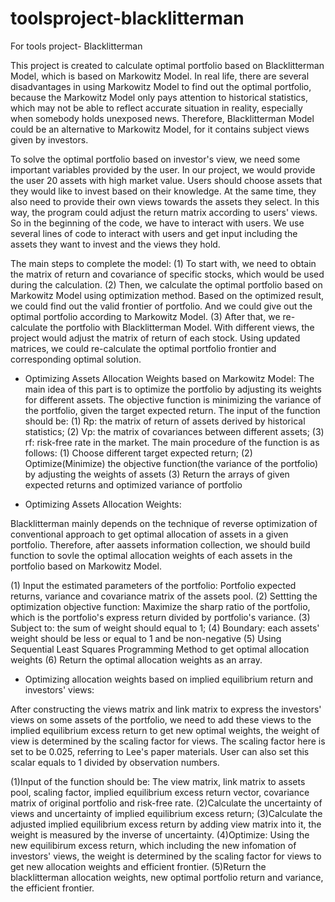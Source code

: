 # toolsproject-blacklitterman
For tools project- Blacklitterman

This project is created to calculate optimal portfolio based on Blacklitterman Model, which is based on Markowitz Model. In real life, there are several disadvantages in using Markowitz Model to find out the optimal portfolio, because the Markowitz Model only pays attention to historical statistics, which may not be able to reflect accurate situation in reality, especially when somebody holds unexposed news. Therefore, Blacklitterman Model could be an alternative to Markowitz Model, for it contains subject views given by investors. 

To solve the optimal portfolio based on investor's view, we need some important variables provided by the user. In our project, we would provide the user 20 assets with high market value. Users should choose assets that they would like to invest based on their knowledge. At the same time, they also need to provide their own views towards the assets they select. In this way, the program could adjust the return matrix according to users' views. So in the beginning of the code, we have to interact with users. 
We use several lines of code to interact with users and get input including the assets they want to invest and the views they hold. 


The main steps to complete the model: 
(1) To start with, we need to obtain the matrix of return and covariance of specific stocks, which would be used during the calculation. 
(2) Then, we calculate the optimal portfolio based on Markowitz Model using optimization method. Based on the optimized result, we could find out the valid frontier of portfolio. And we could give out the optimal portfolio according to Markowitz Model. 
(3) After that, we re-calculate the portfolio with Blacklitterman Model. With different views, the project would adjust the matrix of return of each stock. Using updated matrices, we could re-calculate the optimal portfolio frontier and corresponding optimal solution. 


* Optimizing Assets Allocation Weights based on Markowitz Model:
The main idea of this part is to optimize the portfolio by adjusting its weights for different assets. The objective function is minimizing the variance of the portfolio, given the target expected return. 
The input of the function should be: 
(1) Rp: the matrix of return of assets derived by historical statistics;
(2) Vp: the matrix of covariances between different assets;
(3) rf: risk-free rate in the market. 
The main procedure of the function is as follows:
(1) Choose different target expected return; 
(2) Optimize(Minimize) the objective function(the variance of the portfolio) by adjusting the weights of assets
(3) Return the arrays of given expected returns and optimized variance of portfolio



* Optimizing Assets Allocation Weights:

Blacklitterman mainly depends on the technique of reverse optimization of conventional approach to get optimal allocation of assets in a given portfolio. Therefore, after aassets information collection, we should build function to sovle the optimal allocation weights of each assets in the portfolio based on Markowitz Model.

(1) Input the estimated parameters of the portfolio:
    Portfolio expected returns, variance and covariance matrix of the assets pool.
(2) Settting the optimization objective function:
    Maximize the sharp ratio of the portfolio, which is the portfolio's express return divided by portfolio's variance.
(3) Subject to: the sum of weight should equal to 1; 
(4) Boundary: each assets' weight should be less or equal to 1 and be non-negative
(5) Using Sequential Least Squares Programming Method to get optimal allocation weights 
(6) Return the optimal allocation weights as an array.




* Optimizing allocation weights based on implied equilibrium return and investors' views:

After constructing the views matrix and link matrix to express the investors' views on some assets of the portfolio, we need to add these views to the implied equilibrium excess return to get new optimal weights, the weight of view is determined by the scaling factor for views. The scaling factor here is set to be 0.025, referring to Lee's paper materials. User can also set this scalar equals to 1 divided by observation numbers.

(1)Input of the function should be:
   The view matrix, link matrix to assets pool, scaling factor, implied equilibrium excess return vector, covariance matrix of original portfolio and risk-free rate.
(2)Calculate the uncertainty of views and uncertainty of implied equilibrium excess return;
(3)Calculate the adjusted implied equilibrium excess return by adding view matrix into it, the weight is measured by the inverse of uncertainty.
(4)Optimize: Using the new equilibirum excess return, which including the new infomation of investors' views, the weight is determined by the scaling factor for views to get new allocation weights and efficient frontier.
(5)Return the blacklitterman allocation weights, new optimal portfolio return and variance, the efficient frontier.


